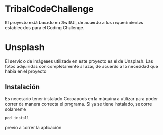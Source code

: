 # TribalCodeChallenge

El proyecto está basado en SwiftUI, de acuerdo a los requerimientos establecidos para el Coding Challenge.

# Unsplash

El servicio de imágenes utilizado en este proyecto es el de Unsplash. Las fotos adquiridas son completamente al azar, de acuerdo a la necesidad que había en el proyecto.

## Instalación

Es necesario tener instalado Cocoapods en la máquina a utilizar para poder correr de manera correcta el programa. Si ya se tiene instalado, se corre solamente

```bash
pod install
```
previo a correr la aplicación
